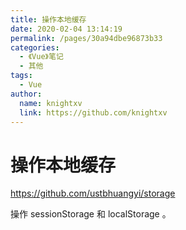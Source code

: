 ```yaml
---
title: 操作本地缓存
date: 2020-02-04 13:14:19
permalink: /pages/30a94dbe96873b33
categories:
  - 《Vue》笔记
  - 其他
tags:
  - Vue
author:
  name: knightxv
  link: https://github.com/knightxv
---
```

# 操作本地缓存

<https://github.com/ustbhuangyi/storage>

操作 sessionStorage 和 localStorage 。
